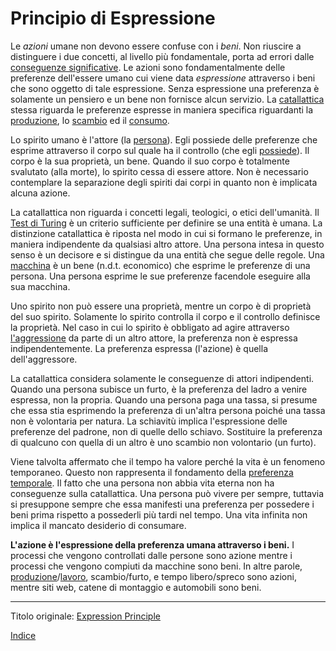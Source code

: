 # Principio di Espressione

Le _azioni_ umane non devono essere confuse con i _beni_. Non riuscire a distinguere i due concetti, al livello più fondamentale, porta ad errori dalle [conseguenze significative](https://it.wikipedia.org/wiki/Teoria_del_lavoro_socialmente_necessario). Le azioni sono fondamentalmente delle preferenze dell'essere umano cui viene data _espressione_ attraverso i beni che sono oggetto di tale espressione. Senza espressione una preferenza è solamente un pensiero e un bene non fornisce alcun servizio. La [catallattica](https://treccani.it/vocabolario/catallattica/) stessa riguarda le preferenze espresse in maniera specifica riguardanti la [produzione](ch007-production-and-consumption.md), lo [scambio](ch101-glossary.md#scambio) ed il [consumo](ch011-depreciation-principle.md).

Lo spirito umano è l'attore (la [persona](ch101-glossary.md#persona)). Egli possiede delle preferenze che esprime attraverso il corpo sul quale ha il controllo (che egli [possiede](ch101-glossary.md#proprietario)). Il corpo è la sua proprietà, un bene. Quando il suo corpo è totalmente svalutato (alla morte), lo spirito cessa di essere attore. Non è necessario contemplare la separazione degli spiriti dai corpi in quanto non è implicata alcuna azione.

La catallattica non riguarda i concetti legali, teologici, o etici dell'umanità. Il [Test di Turing](https://it.wikipedia.org/wiki/Test_di_Turing) è un criterio sufficiente per definire se una entità è umana. La distinzione catallattica è riposta nel modo in cui si formano le  preferenze, in maniera indipendente da qualsiasi altro attore. Una persona intesa in questo senso è un decisore e si distingue da una entità che segue delle regole. Una [macchina](ch101-glossary.md#macchina) è un bene (n.d.t. economico) che esprime le preferenze di una persona. Una persona esprime le sue preferenze facendole eseguire alla sua macchina.

Uno spirito non può essere una proprietà, mentre un corpo è di proprietà del suo spirito. Solamente lo spirito controlla il corpo e il controllo definisce la proprietà. Nel caso in cui lo spirito è obbligato ad agire attraverso [l'aggressione](https://it.wikipedia.org/wiki/Principio_di_non_aggressione) da parte di un altro attore, la preferenza non è espressa indipendentemente. La preferenza espressa (l'azione) è quella dell'aggressore.

La catallattica considera solamente le conseguenze di attori indipendenti. Quando una persona subisce un furto, è la preferenza del ladro a venire espressa, non la propria. Quando una persona paga una tassa, si presume che essa stia esprimendo la preferenza di un'altra persona poiché una tassa non è volontaria per natura. La schiavitù implica l'espressione delle preferenze del padrone, non di quelle dello schiavo. Sostituire la preferenza di qualcuno con quella di un altro è uno scambio non volontario (un furto).

Viene talvolta affermato che il tempo ha valore perché la vita è un fenomeno temporaneo. Questo non rappresenta il fondamento della [preferenza temporale](ch085-time-preference-fallacy.md). Il fatto che una persona non abbia vita eterna non ha conseguenze sulla catallattica. Una persona può vivere per sempre, tuttavia si presuppone sempre che essa manifesti una preferenza per possedere i beni prima rispetto a possederli più tardi nel tempo. Una vita infinita non implica il mancato desiderio di consumare.

**L'azione è l'espressione della preferenza umana attraverso i beni.** I processi che vengono controllati dalle persone sono azione mentre i processi che vengono compiuti da macchine sono beni. In altre parole, [produzione](ch007-production-and-consumption.md)/[lavoro](ch008-labor-and-leisure.md), scambio/furto, e tempo libero/spreco sono azioni, mentre siti web, catene di montaggio e automobili sono beni.

---

Titolo originale: [Expression Principle](https://github.com/libbitcoin/libbitcoin-system/wiki/Expression-Principle)

[Indice](/README.md)
